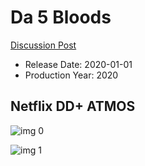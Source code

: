 # Da 5 Bloods

[Discussion Post](https://www.avsforum.com/threads/bass-eq-for-filtered-movies.2995212/post-59807592)

* Release Date: 2020-01-01
* Production Year: 2020

## Netflix DD+ ATMOS

![img 0](https://i.imgur.com/04e4yq8.jpg)

![img 1](https://i.imgur.com/fFxyyFk.png)


